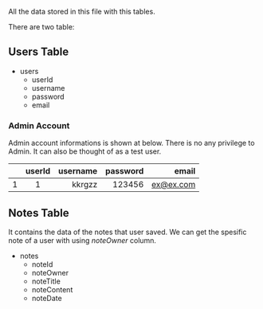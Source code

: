 All the data stored in this file with this tables.

There are two table: 
## Users Table

  - users
    * userId
    * username
    * password
    * email

### Admin Account
Admin account informations is shown at below. There is no any privilege to Admin. It can also be thought of as a test user.
    
|   | userId   | username  | password |   email  |
| --|:--------:| ---------:| --------:| --------:|
| 1 | 1        | kkrgzz    | 123456   | ex@ex.com|

## Notes Table

It contains the data of the notes that user saved. We can get the spesific note of a user with using *noteOwner* column.
  - notes
    * noteId
    * noteOwner
    * noteTitle
    * noteContent
    * noteDate
    

